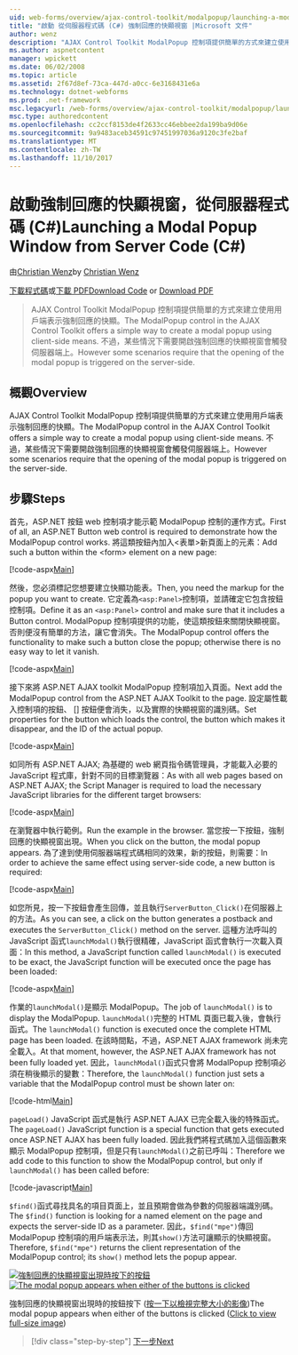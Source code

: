 ```yaml
---
uid: web-forms/overview/ajax-control-toolkit/modalpopup/launching-a-modal-popup-window-from-server-code-cs
title: "啟動 從伺服器程式碼 (C#) 強制回應的快顯視窗 |Microsoft 文件"
author: wenz
description: "AJAX Control Toolkit ModalPopup 控制項提供簡單的方式來建立使用用戶端表示強制回應的快顯。 但是某些情況下會需要該 t..."
ms.author: aspnetcontent
manager: wpickett
ms.date: 06/02/2008
ms.topic: article
ms.assetid: 2f67d8ef-73ca-447d-a0cc-6e3168431e6a
ms.technology: dotnet-webforms
ms.prod: .net-framework
msc.legacyurl: /web-forms/overview/ajax-control-toolkit/modalpopup/launching-a-modal-popup-window-from-server-code-cs
msc.type: authoredcontent
ms.openlocfilehash: cc2ccf8153de4f2633cc46ebbee2da199ba9d06e
ms.sourcegitcommit: 9a9483aceb34591c97451997036a9120c3fe2baf
ms.translationtype: MT
ms.contentlocale: zh-TW
ms.lasthandoff: 11/10/2017
---
```

<a name="launching-a-modal-popup-window-from-server-code-c"></a><span data-ttu-id="dcf58-104">啟動強制回應的快顯視窗，從伺服器程式碼 (C#)</span><span class="sxs-lookup"><span data-stu-id="dcf58-104">Launching a Modal Popup Window from Server Code (C#)</span></span>
====================
<span data-ttu-id="dcf58-105">由[Christian Wenz](https://github.com/wenz)</span><span class="sxs-lookup"><span data-stu-id="dcf58-105">by [Christian Wenz](https://github.com/wenz)</span></span>

<span data-ttu-id="dcf58-106">[下載程式碼](http://download.microsoft.com/download/2/4/0/24052038-f942-4336-905b-b60ae56f0dd5/ModalPopup1.cs.zip)或[下載 PDF](http://download.microsoft.com/download/b/6/a/b6ae89ee-df69-4c87-9bfb-ad1eb2b23373/modalpopup1CS.pdf)</span><span class="sxs-lookup"><span data-stu-id="dcf58-106">[Download Code](http://download.microsoft.com/download/2/4/0/24052038-f942-4336-905b-b60ae56f0dd5/ModalPopup1.cs.zip) or [Download PDF](http://download.microsoft.com/download/b/6/a/b6ae89ee-df69-4c87-9bfb-ad1eb2b23373/modalpopup1CS.pdf)</span></span>

> <span data-ttu-id="dcf58-107">AJAX Control Toolkit ModalPopup 控制項提供簡單的方式來建立使用用戶端表示強制回應的快顯。</span><span class="sxs-lookup"><span data-stu-id="dcf58-107">The ModalPopup control in the AJAX Control Toolkit offers a simple way to create a modal popup using client-side means.</span></span> <span data-ttu-id="dcf58-108">不過，某些情況下需要開啟強制回應的快顯視窗會觸發伺服器端上。</span><span class="sxs-lookup"><span data-stu-id="dcf58-108">However some scenarios require that the opening of the modal popup is triggered on the server-side.</span></span>


## <a name="overview"></a><span data-ttu-id="dcf58-109">概觀</span><span class="sxs-lookup"><span data-stu-id="dcf58-109">Overview</span></span>

<span data-ttu-id="dcf58-110">AJAX Control Toolkit ModalPopup 控制項提供簡單的方式來建立使用用戶端表示強制回應的快顯。</span><span class="sxs-lookup"><span data-stu-id="dcf58-110">The ModalPopup control in the AJAX Control Toolkit offers a simple way to create a modal popup using client-side means.</span></span> <span data-ttu-id="dcf58-111">不過，某些情況下需要開啟強制回應的快顯視窗會觸發伺服器端上。</span><span class="sxs-lookup"><span data-stu-id="dcf58-111">However some scenarios require that the opening of the modal popup is triggered on the server-side.</span></span>

## <a name="steps"></a><span data-ttu-id="dcf58-112">步驟</span><span class="sxs-lookup"><span data-stu-id="dcf58-112">Steps</span></span>

<span data-ttu-id="dcf58-113">首先，ASP.NET 按鈕 web 控制項才能示範 ModalPopup 控制的運作方式。</span><span class="sxs-lookup"><span data-stu-id="dcf58-113">First of all, an ASP.NET Button web control is required to demonstrate how the ModalPopup control works.</span></span> <span data-ttu-id="dcf58-114">將這類按鈕內加入&lt;表單&gt;新頁面上的元素：</span><span class="sxs-lookup"><span data-stu-id="dcf58-114">Add such a button within the &lt;form&gt; element on a new page:</span></span>

[!code-aspx[Main](launching-a-modal-popup-window-from-server-code-cs/samples/sample1.aspx)]

<span data-ttu-id="dcf58-115">然後，您必須標記您想要建立快顯功能表。</span><span class="sxs-lookup"><span data-stu-id="dcf58-115">Then, you need the markup for the popup you want to create.</span></span> <span data-ttu-id="dcf58-116">它定義為`<asp:Panel>`控制項，並請確定它包含按鈕控制項。</span><span class="sxs-lookup"><span data-stu-id="dcf58-116">Define it as an `<asp:Panel>` control and make sure that it includes a Button control.</span></span> <span data-ttu-id="dcf58-117">ModalPopup 控制項提供的功能，使這類按鈕來關閉快顯視窗。否則便沒有簡單的方法，讓它會消失。</span><span class="sxs-lookup"><span data-stu-id="dcf58-117">The ModalPopup control offers the functionality to make such a button close the popup; otherwise there is no easy way to let it vanish.</span></span>

[!code-aspx[Main](launching-a-modal-popup-window-from-server-code-cs/samples/sample2.aspx)]

<span data-ttu-id="dcf58-118">接下來將 ASP.NET AJAX toolkit ModalPopup 控制項加入頁面。</span><span class="sxs-lookup"><span data-stu-id="dcf58-118">Next add the ModalPopup control from the ASP.NET AJAX Toolkit to the page.</span></span> <span data-ttu-id="dcf58-119">設定屬性載入控制項的按鈕、 [] 按鈕便會消失，以及實際的快顯視窗的識別碼。</span><span class="sxs-lookup"><span data-stu-id="dcf58-119">Set properties for the button which loads the control, the button which makes it disappear, and the ID of the actual popup.</span></span>

[!code-aspx[Main](launching-a-modal-popup-window-from-server-code-cs/samples/sample3.aspx)]

<span data-ttu-id="dcf58-120">如同所有 ASP.NET AJAX; 為基礎的 web 網頁指令碼管理員，才能載入必要的 JavaScript 程式庫，針對不同的目標瀏覽器：</span><span class="sxs-lookup"><span data-stu-id="dcf58-120">As with all web pages based on ASP.NET AJAX; the Script Manager is required to load the necessary JavaScript libraries for the different target browsers:</span></span>

[!code-aspx[Main](launching-a-modal-popup-window-from-server-code-cs/samples/sample4.aspx)]

<span data-ttu-id="dcf58-121">在瀏覽器中執行範例。</span><span class="sxs-lookup"><span data-stu-id="dcf58-121">Run the example in the browser.</span></span> <span data-ttu-id="dcf58-122">當您按一下按鈕，強制回應的快顯視窗出現。</span><span class="sxs-lookup"><span data-stu-id="dcf58-122">When you click on the button, the modal popup appears.</span></span> <span data-ttu-id="dcf58-123">為了達到使用伺服器端程式碼相同的效果，新的按鈕，則需要：</span><span class="sxs-lookup"><span data-stu-id="dcf58-123">In order to achieve the same effect using server-side code, a new button is required:</span></span>

[!code-aspx[Main](launching-a-modal-popup-window-from-server-code-cs/samples/sample5.aspx)]

<span data-ttu-id="dcf58-124">如您所見，按一下按鈕會產生回傳，並且執行`ServerButton_Click()`在伺服器上的方法。</span><span class="sxs-lookup"><span data-stu-id="dcf58-124">As you can see, a click on the button generates a postback and executes the `ServerButton_Click()` method on the server.</span></span> <span data-ttu-id="dcf58-125">這種方法呼叫的 JavaScript 函式`launchModal()`執行很精確，JavaScript 函式會執行一次載入頁面：</span><span class="sxs-lookup"><span data-stu-id="dcf58-125">In this method, a JavaScript function called `launchModal()` is executed to be exact, the JavaScript function will be executed once the page has been loaded:</span></span>

[!code-aspx[Main](launching-a-modal-popup-window-from-server-code-cs/samples/sample6.aspx)]

<span data-ttu-id="dcf58-126">作業的`launchModal()`是顯示 ModalPopup。</span><span class="sxs-lookup"><span data-stu-id="dcf58-126">The job of `launchModal()` is to display the ModalPopup.</span></span> <span data-ttu-id="dcf58-127">`launchModal()`完整的 HTML 頁面已載入後，會執行函式。</span><span class="sxs-lookup"><span data-stu-id="dcf58-127">The `launchModal()` function is executed once the complete HTML page has been loaded.</span></span> <span data-ttu-id="dcf58-128">在該時間點，不過，ASP.NET AJAX framework 尚未完全載入。</span><span class="sxs-lookup"><span data-stu-id="dcf58-128">At that moment, however, the ASP.NET AJAX framework has not been fully loaded yet.</span></span> <span data-ttu-id="dcf58-129">因此，`launchModal()`函式只會將 ModalPopup 控制項必須在稍後顯示的變數：</span><span class="sxs-lookup"><span data-stu-id="dcf58-129">Therefore, the `launchModal()` function just sets a variable that the ModalPopup control must be shown later on:</span></span>

[!code-html[Main](launching-a-modal-popup-window-from-server-code-cs/samples/sample7.html)]

<span data-ttu-id="dcf58-130">`pageLoad()` JavaScript 函式是執行 ASP.NET AJAX 已完全載入後的特殊函式。</span><span class="sxs-lookup"><span data-stu-id="dcf58-130">The `pageLoad()` JavaScript function is a special function that gets executed once ASP.NET AJAX has been fully loaded.</span></span> <span data-ttu-id="dcf58-131">因此我們將程式碼加入這個函數來顯示 ModalPopup 控制項，但是只有`launchModal()`之前已呼叫：</span><span class="sxs-lookup"><span data-stu-id="dcf58-131">Therefore we add code to this function to show the ModalPopup control, but only if `launchModal()` has been called before:</span></span>

[!code-javascript[Main](launching-a-modal-popup-window-from-server-code-cs/samples/sample8.js)]

<span data-ttu-id="dcf58-132">`$find()`函式尋找具名的項目頁面上，並且預期會做為參數的伺服器端識別碼。</span><span class="sxs-lookup"><span data-stu-id="dcf58-132">The `$find()` function is looking for a named element on the page and expects the server-side ID as a parameter.</span></span> <span data-ttu-id="dcf58-133">因此，`$find("mpe")`傳回 ModalPopup 控制項的用戶端表示法，則其`show()`方法可讓顯示的快顯視窗。</span><span class="sxs-lookup"><span data-stu-id="dcf58-133">Therefore, `$find("mpe")` returns the client representation of the ModalPopup control; its `show()` method lets the popup appear.</span></span>


<span data-ttu-id="dcf58-134">[![強制回應的快顯視窗出現時按下的按鈕](launching-a-modal-popup-window-from-server-code-cs/_static/image2.png)](launching-a-modal-popup-window-from-server-code-cs/_static/image1.png)</span><span class="sxs-lookup"><span data-stu-id="dcf58-134">[![The modal popup appears when either of the buttons is clicked](launching-a-modal-popup-window-from-server-code-cs/_static/image2.png)](launching-a-modal-popup-window-from-server-code-cs/_static/image1.png)</span></span>

<span data-ttu-id="dcf58-135">強制回應的快顯視窗出現時的按鈕按下 ([按一下以檢視完整大小的影像](launching-a-modal-popup-window-from-server-code-cs/_static/image3.png))</span><span class="sxs-lookup"><span data-stu-id="dcf58-135">The modal popup appears when either of the buttons is clicked ([Click to view full-size image](launching-a-modal-popup-window-from-server-code-cs/_static/image3.png))</span></span>

>[!div class="step-by-step"]
[<span data-ttu-id="dcf58-136">下一步</span><span class="sxs-lookup"><span data-stu-id="dcf58-136">Next</span></span>](using-modalpopup-with-a-repeater-control-cs.md)
